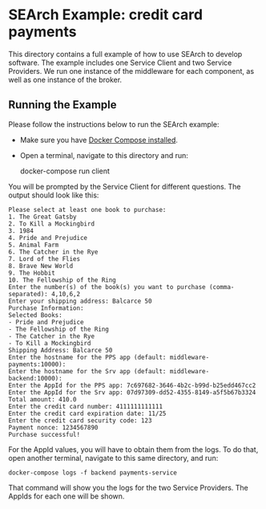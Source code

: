 # SEArch Example: credit card payments

This directory contains a full example of how to use SEArch to develop software. The example includes one Service Client and two Service Providers. We run one instance of the middleware for each component, as well as one instance of the broker.

## Running the Example

Please follow the instructions below to run the SEArch example:

- Make sure you have [Docker Compose installed](https://docs.docker.com/compose/install/).
- Open a terminal, navigate to this directory and run:


    docker-compose run client

You will be prompted by the Service Client for different questions. The output should look like this:

```
Please select at least one book to purchase:
1. The Great Gatsby
2. To Kill a Mockingbird
3. 1984
4. Pride and Prejudice
5. Animal Farm
6. The Catcher in the Rye
7. Lord of the Flies
8. Brave New World
9. The Hobbit
10. The Fellowship of the Ring
Enter the number(s) of the book(s) you want to purchase (comma-separated): 4,10,6,2
Enter your shipping address: Balcarce 50
Purchase Information:
Selected Books:
- Pride and Prejudice
- The Fellowship of the Ring
- The Catcher in the Rye
- To Kill a Mockingbird
Shipping Address: Balcarce 50
Enter the hostname for the PPS app (default: middleware-payments:10000):
Enter the hostname for the Srv app (default: middleware-backend:10000):
Enter the AppId for the PPS app: 7c697682-3646-4b2c-b99d-b25edd467cc2
Enter the AppId for the Srv app: 07d97309-dd52-4355-8149-a5f5b67b3324
Total amount: 410.0
Enter the credit card number: 4111111111111
Enter the credit card expiration date: 11/25
Enter the credit card security code: 123
Payment nonce: 1234567890
Purchase successful!
```

For the AppId values, you will have to obtain them from the logs. To do that, open another terminal, navigate to this same directory, and run:

    docker-compose logs -f backend payments-service

That command will show you the logs for the two Service Providers. The AppIds for each one will be shown.
